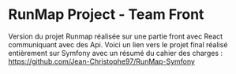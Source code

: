 # RunMap Project - Team Front

Version du projet Runmap réalisée sur une partie front avec React communiquant avec des Api. 
Voici un lien vers le projet final réalisé entièrement sur Symfony avec un résumé du cahier des charges : https://github.com/Jean-Christophe97/RunMap-Symfony
